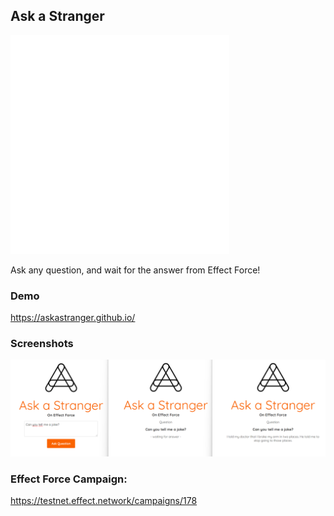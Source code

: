 ## Ask a Stranger
![logo](assets/logo_animated.svg)

Ask any question, and wait for the answer from Effect Force!

### Demo
https://askastranger.github.io/

### Screenshots
![screenshots](assets/example.png)

### Effect Force Campaign:
https://testnet.effect.network/campaigns/178
